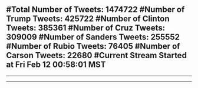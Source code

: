 #Total Number of Tweets: 1474722 
#Number of Trump Tweets: 425722
#Number of Clinton Tweets: 385361
#Number of Cruz Tweets: 309009
#Number of Sanders Tweets: 255552
#Number of Rubio Tweets: 76405
#Number of Carson Tweets: 22680
#Current Stream Started at Fri Feb 12 00:58:01 MST
---
---
---
